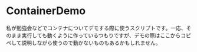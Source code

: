 # ContainerDemo

私が勉強会などでコンテナについてデモする際に使うスクリプトです。一応、そのまま実行しても動くように作っているつもりですが、デモの際はここからコピペして説明しながら使うので動かないものもあるかもしれません。
